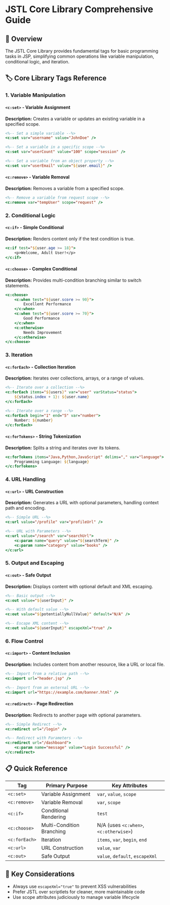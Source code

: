 # JSTL Core Library Comprehensive Guide

## 📘 Overview
The JSTL Core Library provides fundamental tags for basic programming tasks in JSP, simplifying common operations like variable manipulation, conditional logic, and iteration.

## 🏷️ Core Library Tags Reference

### 1. Variable Manipulation

#### `<c:set>` - Variable Assignment
**Description:** Creates a variable or updates an existing variable in a specified scope.

```jsp
<%-- Set a simple variable --%>
<c:set var="username" value="JohnDoe" />

<%-- Set a variable in a specific scope --%>
<c:set var="userCount" value="100" scope="session" />

<%-- Set a variable from an object property --%>
<c:set var="userEmail" value="${user.email}" />
```

#### `<c:remove>` - Variable Removal
**Description:** Removes a variable from a specified scope.

```jsp
<%-- Remove a variable from request scope --%>
<c:remove var="tempUser" scope="request" />
```

### 2. Conditional Logic

#### `<c:if>` - Simple Conditional
**Description:** Renders content only if the test condition is true.

```jsp
<c:if test="${user.age >= 18}">
    <p>Welcome, Adult User!</p>
</c:if>
```

#### `<c:choose>` - Complex Conditional
**Description:** Provides multi-condition branching similar to switch statements.

```jsp
<c:choose>
    <c:when test="${user.score >= 90}">
        Excellent Performance
    </c:when>
    <c:when test="${user.score >= 70}">
        Good Performance
    </c:when>
    <c:otherwise>
        Needs Improvement
    </c:otherwise>
</c:choose>
```

### 3. Iteration

#### `<c:forEach>` - Collection Iteration
**Description:** Iterates over collections, arrays, or a range of values.

```jsp
<%-- Iterate over a collection --%>
<c:forEach items="${users}" var="user" varStatus="status">
    ${status.index + 1}: ${user.name}
</c:forEach>

<%-- Iterate over a range --%>
<c:forEach begin="1" end="5" var="number">
    Number: ${number}
</c:forEach>
```

#### `<c:forTokens>` - String Tokenization
**Description:** Splits a string and iterates over its tokens.

```jsp
<c:forTokens items="Java,Python,JavaScript" delims="," var="language">
    Programming Language: ${language}
</c:forTokens>
```

### 4. URL Handling

#### `<c:url>` - URL Construction
**Description:** Generates a URL with optional parameters, handling context path and encoding.

```jsp
<%-- Simple URL --%>
<c:url value="/profile" var="profileUrl" />

<%-- URL with Parameters --%>
<c:url value="/search" var="searchUrl">
    <c:param name="query" value="${searchTerm}" />
    <c:param name="category" value="books" />
</c:url>
```

### 5. Output and Escaping

#### `<c:out>` - Safe Output
**Description:** Displays content with optional default and XML escaping.

```jsp
<%-- Basic output --%>
<c:out value="${userInput}" />

<%-- With default value --%>
<c:out value="${potentiallyNullValue}" default="N/A" />

<%-- Escape XML content --%>
<c:out value="${userInput}" escapeXml="true" />
```

### 6. Flow Control

#### `<c:import>` - Content Inclusion
**Description:** Includes content from another resource, like a URL or local file.

```jsp
<%-- Import from a relative path --%>
<c:import url="header.jsp" />

<%-- Import from an external URL --%>
<c:import url="https://example.com/banner.html" />
```

#### `<c:redirect>` - Page Redirection
**Description:** Redirects to another page with optional parameters.

```jsp
<%-- Simple Redirect --%>
<c:redirect url="/login" />

<%-- Redirect with Parameters --%>
<c:redirect url="/dashboard">
    <c:param name="message" value="Login Successful" />
</c:redirect>
```

## 📋 Quick Reference

| Tag | Primary Purpose | Key Attributes |
|-----|----------------|----------------|
| `<c:set>` | Variable Assignment | `var`, `value`, `scope` |
| `<c:remove>` | Variable Removal | `var`, `scope` |
| `<c:if>` | Conditional Rendering | `test` |
| `<c:choose>` | Multi-Condition Branching | N/A (uses `<c:when>`, `<c:otherwise>`) |
| `<c:forEach>` | Iteration | `items`, `var`, `begin`, `end` |
| `<c:url>` | URL Construction | `value`, `var` |
| `<c:out>` | Safe Output | `value`, `default`, `escapeXml` |

## 🔑 Key Considerations
- Always use `escapeXml="true"` to prevent XSS vulnerabilities
- Prefer JSTL over scriptlets for cleaner, more maintainable code
- Use scope attributes judiciously to manage variable lifecycle
